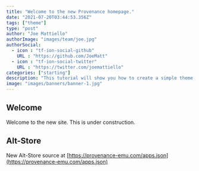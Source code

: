 ```yaml
---
title: "Welcome to the new Provenance homepage."
date: "2021-07-20T03:44:53.356Z"
tags: ["theme"]
type: "post"
author: "Joe Mattiello"
authorImage: "images/team/joe.jpg"
authorSocial:
  - icon : "tf-ion-social-github"
    URL : "https://github.com/JoeMatt"
  - icon : "tf-ion-social-twitter"
    URL : "https://twitter.com/joemattiello"
categories: ["starting"]
description: "This tutorial will show you how to create a simple theme in Hugo. I assume that you are familiar with HTML, the bash command line, and that you are comfortable using Markdown to format content."
image: "images/banners/banner-1.jpg"
---
```


## Welcome

Welcome to the new site. This is under construction.

## Alt-Store

New Alt-Store source at [https://provenance-emu.com/apps.json](https://provenance-emu.com/apps.json)
